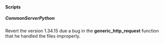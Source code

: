 
#### Scripts

##### CommonServerPython

Revert the version 1.34.15 due a bug in the **generic_http_request** function that he handled the files improperly.
